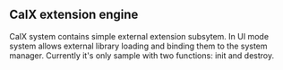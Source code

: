 ## CalX extension engine
CalX system contains simple external extension subsytem. In UI mode system allows external library loading and binding them to the system manager. Currently it's only sample with two functions: init and destroy.